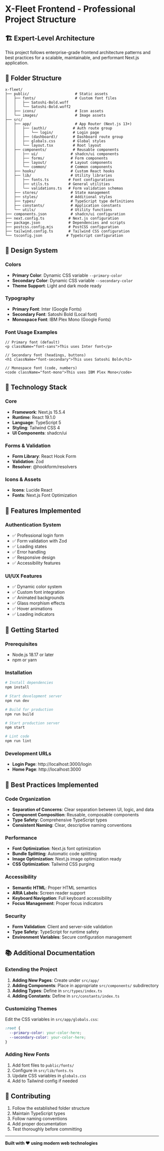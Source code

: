 # X-Fleet Frontend - Professional Project Structure

## 🏗️ Expert-Level Architecture

This project follows enterprise-grade frontend architecture patterns and best practices for a scalable, maintainable, and performant Next.js application.

## 📁 Folder Structure

```
x-fleet/
├── public/                     # Static assets
│   ├── fonts/                  # Custom font files
│   │   ├── Satoshi-Bold.woff
│   │   └── Satoshi-Bold.woff2
│   ├── icons/                  # Icon assets
│   └── images/                 # Image assets
├── src/
│   ├── app/                    # App Router (Next.js 13+)
│   │   ├── (auth)/            # Auth route group
│   │   │   └── login/         # Login page
│   │   ├── (dashboard)/       # Dashboard route group
│   │   ├── globals.css        # Global styles
│   │   └── layout.tsx         # Root layout
│   ├── components/            # Reusable components
│   │   ├── ui/               # shadcn/ui components
│   │   ├── forms/            # Form components
│   │   ├── layout/           # Layout components
│   │   └── common/           # Common components
│   ├── hooks/                # Custom React hooks
│   ├── lib/                  # Utility libraries
│   │   ├── fonts.ts         # Font configurations
│   │   ├── utils.ts         # General utilities
│   │   └── validations.ts   # Form validation schemas
│   ├── stores/               # State management
│   ├── styles/               # Additional styles
│   ├── types/                # TypeScript type definitions
│   ├── constants/            # Application constants
│   └── utils/                # Utility functions
├── components.json           # shadcn/ui configuration
├── next.config.ts           # Next.js configuration
├── package.json             # Dependencies and scripts
├── postcss.config.mjs       # PostCSS configuration
├── tailwind.config.ts       # Tailwind CSS configuration
└── tsconfig.json           # TypeScript configuration
```

## 🎨 Design System

### Colors
- **Primary Color**: Dynamic CSS variable `--primary-color`
- **Secondary Color**: Dynamic CSS variable `--secondary-color`
- **Theme Support**: Light and dark mode ready

### Typography
- **Primary Font**: Inter (Google Fonts)
- **Secondary Font**: Satoshi Bold (Local font)
- **Monospace Font**: IBM Plex Mono (Google Fonts)

### Font Usage Examples
```tsx
// Primary font (default)
<p className="font-sans">This uses Inter font</p>

// Secondary font (headings, buttons)
<h1 className="font-secondary">This uses Satoshi Bold</h1>

// Monospace font (code, numbers)
<code className="font-mono">This uses IBM Plex Mono</code>
```

## 🔧 Technology Stack

### Core
- **Framework**: Next.js 15.5.4
- **Runtime**: React 19.1.0
- **Language**: TypeScript 5
- **Styling**: Tailwind CSS 4
- **UI Components**: shadcn/ui

### Forms & Validation
- **Form Library**: React Hook Form
- **Validation**: Zod
- **Resolver**: @hookform/resolvers

### Icons & Assets
- **Icons**: Lucide React
- **Fonts**: Next.js Font Optimization

## 📱 Features Implemented

### Authentication System
- ✅ Professional login form
- ✅ Form validation with Zod
- ✅ Loading states
- ✅ Error handling
- ✅ Responsive design
- ✅ Accessibility features

### UI/UX Features
- ✅ Dynamic color system
- ✅ Custom font integration
- ✅ Animated backgrounds
- ✅ Glass morphism effects
- ✅ Hover animations
- ✅ Loading indicators

## 🚀 Getting Started

### Prerequisites
- Node.js 18.17 or later
- npm or yarn

### Installation
```bash
# Install dependencies
npm install

# Start development server
npm run dev

# Build for production
npm run build

# Start production server
npm start

# Lint code
npm run lint
```

### Development URLs
- **Login Page**: http://localhost:3000/login
- **Home Page**: http://localhost:3000

## 🎯 Best Practices Implemented

### Code Organization
- **Separation of Concerns**: Clear separation between UI, logic, and data
- **Component Composition**: Reusable, composable components
- **Type Safety**: Comprehensive TypeScript types
- **Consistent Naming**: Clear, descriptive naming conventions

### Performance
- **Font Optimization**: Next.js font optimization
- **Bundle Splitting**: Automatic code splitting
- **Image Optimization**: Next.js image optimization ready
- **CSS Optimization**: Tailwind CSS purging

### Accessibility
- **Semantic HTML**: Proper HTML semantics
- **ARIA Labels**: Screen reader support
- **Keyboard Navigation**: Full keyboard accessibility
- **Focus Management**: Proper focus indicators

### Security
- **Form Validation**: Client and server-side validation
- **Type Safety**: TypeScript for runtime safety
- **Environment Variables**: Secure configuration management

## 📚 Additional Documentation

### Extending the Project
1. **Adding New Pages**: Create under `src/app/`
2. **Adding Components**: Place in appropriate `src/components/` subdirectory
3. **Adding Types**: Define in `src/types/index.ts`
4. **Adding Constants**: Define in `src/constants/index.ts`

### Customizing Themes
Edit the CSS variables in `src/app/globals.css`:
```css
:root {
  --primary-color: your-color-here;
  --secondary-color: your-color-here;
}
```

### Adding New Fonts
1. Add font files to `public/fonts/`
2. Configure in `src/lib/fonts.ts`
3. Update CSS variables in `globals.css`
4. Add to Tailwind config if needed

## 🤝 Contributing

1. Follow the established folder structure
2. Maintain TypeScript types
3. Follow naming conventions
4. Add proper documentation
5. Test thoroughly before committing

---

**Built with ❤️ using modern web technologies**
